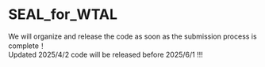 # SEAL_for_WTAL
We will organize and release the code as soon as the submission process is complete！\
Updated 2025/4/2 code will be released before 2025/6/1 !!!
